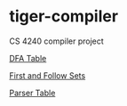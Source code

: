 # tiger-compiler
CS 4240 compiler project

[DFA Table](https://docs.google.com/spreadsheets/d/1_1D4ODh1WIlEXVkq5lhb7fC2aj66BK4ejKXNWZQB8xo/edit?usp=sharing)

[First and Follow Sets](https://docs.google.com/spreadsheets/d/15z6mtT_9bQShhIu-pm_m6SGcUGD_5zS5EWDb4Ei8_34/edit?usp=sharing)

[Parser Table](https://docs.google.com/spreadsheets/d/1czimxFHXP-aTycIUk5kBjHONp5uYEVy04Gn_wQKKT6w/edit?usp=sharing)
